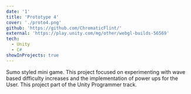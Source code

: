 ```yaml
---
date: '1'
title: 'Prototype 4'
cover: './proto4.png'
github: 'https://github.com/ChromaticFlint/'
external: 'https://play.unity.com/mg/other/webgl-builds-56569'
tech:
  - Unity
  - C#
showInProjects: true
---
```


Sumo styled mini game. This project focused on experimenting with wave based difficulty increases and the implementation of power ups for the User. This project part of the Unity Programmer track.
